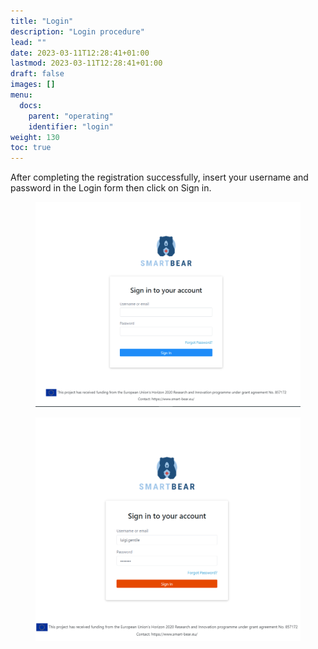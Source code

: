 ```yaml
---
title: "Login"
description: "Login procedure"
lead: ""
date: 2023-03-11T12:28:41+01:00
lastmod: 2023-03-11T12:28:41+01:00
draft: false
images: []
menu:
  docs:
    parent: "operating"
    identifier: "login"
weight: 130
toc: true
---
```


After completing the registration successfully, insert your username and password in the Login form then click on Sign in.


<figure id="Screenshot (1165)" class="centered-figure">
<img src="Images/Screenshot (1165).png" alt="login">
<figcaption style="text-align:center"></figcaption>
</figure>

<div>

</div>

<figure id="Screenshot (1166)" class="centered-figure">
<img src="Images/Screenshot (1166).png" alt="login">
<figcaption style="text-align:center"></figcaption>
</figure>
